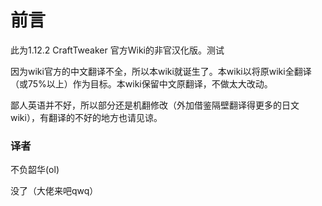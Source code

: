 # 前言

此为1.12.2 CraftTweaker 官方Wiki的非官汉化版。测试

因为wiki官方的中文翻译不全，所以本wiki就诞生了。本wiki以将原wiki全翻译（或75%以上）作为目标。本wiki保留中文原翻译，不做太大改动。

鄙人英语并不好，所以部分还是机翻修改（外加借鉴隔壁翻译得更多的日文wiki），有翻译的不好的地方也请见谅。

### 译者

不负韶华(ol)

没了（大佬来吧qwq）
